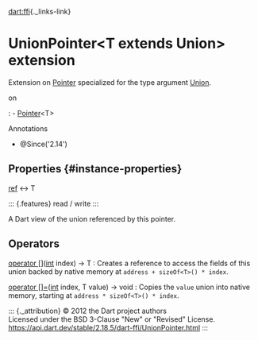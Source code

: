 [dart:ffi](../dart-ffi/dart-ffi-library){._links-link}

UnionPointer\<T extends Union\> extension
=========================================

Extension on [Pointer](pointer-class) specialized for the type argument
[Union](union-class).

on

:   -   [Pointer](pointer-class)\<T\>

Annotations

-   \@Since(\'2.14\')

Properties {#instance-properties}
----------

[ref](unionpointer/ref) ↔ T

::: {.features}
read / write
:::

A Dart view of the union referenced by this pointer.

Operators
---------

[operator \[\]](unionpointer/operator_get)([int](../dart-core/int-class) index) → T
:   Creates a reference to access the fields of this union backed by
    native memory at `address + sizeOf<T>() * index`.

[operator \[\]=](unionpointer/operator_put)([int](../dart-core/int-class) index, T value) → void
:   Copies the `value` union into native memory, starting at
    `address * sizeOf<T>() * index`.

::: {._attribution}
© 2012 the Dart project authors\
Licensed under the BSD 3-Clause \"New\" or \"Revised\" License.\
<https://api.dart.dev/stable/2.18.5/dart-ffi/UnionPointer.html>
:::
